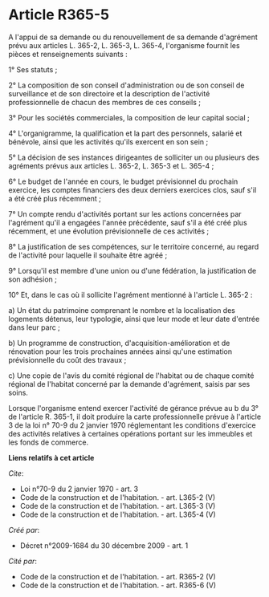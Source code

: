 # Article R365-5

A l'appui de sa demande ou du renouvellement de sa demande d'agrément prévu aux articles L. 365-2, L. 365-3, 
L. 365-4, l'organisme fournit les pièces et renseignements suivants : 

1° Ses statuts ; 

2° La composition de son conseil d'administration ou de son conseil de surveillance et de son directoire et la description de
l'activité professionnelle de chacun des membres de ces conseils ; 

3° Pour les sociétés commerciales, la composition de leur capital social ; 

4° L'organigramme, la qualification et la part des personnels, salarié et bénévole, ainsi que les activités qu'ils exercent
en son sein ; 

5° La décision de ses instances dirigeantes de solliciter un ou plusieurs des agréments prévus aux articles L. 365-2, L.
365-3 et L. 365-4 ; 

6° Le budget de l'année en cours, le budget prévisionnel du prochain exercice, les comptes financiers des deux derniers
exercices clos, sauf s'il a été créé plus récemment ; 

7° Un compte rendu d'activités portant sur les actions concernées par l'agrément qu'il a engagées l'année précédente, sauf
s'il a été créé plus récemment, et une évolution prévisionnelle de ces activités ; 

8° La justification de ses compétences, sur le territoire concerné, au regard de l'activité pour laquelle il souhaite être
agréé ; 

9° Lorsqu'il est membre d'une union ou d'une fédération, la justification de son adhésion ; 

10° Et, dans le cas où il sollicite l'agrément mentionné à l'article L. 365-2 : 

a) Un état du patrimoine comprenant le nombre et la localisation des logements détenus, leur typologie, ainsi que leur mode
et leur date d'entrée dans leur parc ; 

b) Un programme de construction, d'acquisition-amélioration et de rénovation pour les trois prochaines années ainsi qu'une
estimation prévisionnelle du coût des travaux ; 

c) Une copie de l'avis du comité régional de l'habitat ou de chaque comité régional de l'habitat concerné par la demande
d'agrément, saisis par ses soins. 

Lorsque l'organisme entend exercer l'activité de gérance prévue au b du 3° de l'article R. 365-1, il doit produire la carte
professionnelle prévue à l'article 3 de la loi n° 70-9 du 2 janvier 1970 réglementant les conditions d'exercice des activités
relatives à certaines opérations portant sur les immeubles et les fonds de commerce.

**Liens relatifs à cet article**

_Cite_:

  - Loi n°70-9 du 2 janvier 1970 - art. 3
  - Code de la construction et de l'habitation. - art. L365-2 (V)
  - Code de la construction et de l'habitation. - art. L365-3 (V)
  - Code de la construction et de l'habitation. - art. L365-4 (V)

_Créé par_:

  - Décret n°2009-1684 du 30 décembre 2009 - art. 1

_Cité par_:

  - Code de la construction et de l'habitation. - art. R365-2 (V)
  - Code de la construction et de l'habitation. - art. R365-6 (V)
